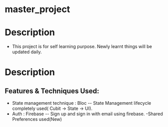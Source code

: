 # master_project

# Description

- This project is for self learning purpose. Newly learnt things will be updated daily.

# Description

## Features & Techniques Used:

- State management technique : Bloc
  -- State Management lifecycle completely used( Cubit -> State -> UI).
- Auth : Firebase
  -- Sign up and sign in with email using firebase.
  -Shared Preferences used(New)
